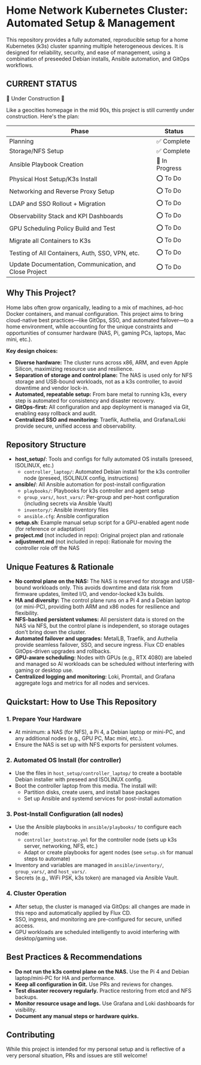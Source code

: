 # Home Network Kubernetes Cluster: Automated Setup & Management

This repository provides a fully automated, reproducible setup for a home Kubernetes (k3s) cluster spanning multiple heterogeneous devices. It is designed for reliability, security, and ease of management, using a combination of preseeded Debian installs, Ansible automation, and GitOps workflows. 

## CURRENT STATUS ##
🚧 Under Construction 🚧

Like a geocities homepage in the mid 90s, this project is still currently under construction. Here's the plan:

| Phase | Status | 
| --- | --- |
| Planning | ✅ Complete |
| Storage/NFS Setup | ✅ Complete |
| Ansible Playbook Creation | 🚧 In Progress |
| Physical Host Setup/K3s Install | ⭕ To Do | 
| Networking and Reverse Proxy Setup | ⭕ To Do |
| LDAP and SSO Rollout + Migration | ⭕ To Do |
| Observability Stack and KPI Dashboards | ⭕ To Do |
| GPU Scheduling Policy Build and Test | ⭕ To Do |
| Migrate all Containers to K3s | ⭕ To Do |
| Testing of All Containers, Auth, SSO, VPN, etc. | ⭕ To Do |
| Update Documentation, Communication, and Close Project | ⭕ To Do |

## Why This Project?

Home labs often grow organically, leading to a mix of machines, ad-hoc Docker containers, and manual configuration. This project aims to bring cloud-native best practices—like GitOps, SSO, and automated failover—to a home environment, while accounting for the unique constraints and opportunities of consumer hardware (NAS, Pi, gaming PCs, laptops, Mac mini, etc.).

**Key design choices:**
- **Diverse hardware:** The cluster runs across x86, ARM, and even Apple Silicon, maximizing resource use and resilience.
- **Separation of storage and control plane:** The NAS is used only for NFS storage and USB-bound workloads, not as a k3s controller, to avoid downtime and vendor lock-in.
- **Automated, repeatable setup:** From bare metal to running k3s, every step is automated for consistency and disaster recovery.
- **GitOps-first:** All configuration and app deployment is managed via Git, enabling easy rollback and audit.
- **Centralized SSO and monitoring:** Traefik, Authelia, and Grafana/Loki provide secure, unified access and observability.

## Repository Structure

- **host_setup/**: Tools and configs for fully automated OS installs (preseed, ISOLINUX, etc.)
  - `controller_laptop/`: Automated Debian install for the k3s controller node (preseed, ISOLINUX config, instructions)
- **ansible/**: All Ansible automation for post-install configuration
  - `playbooks/`: Playbooks for k3s controller and agent setup
  - `group_vars/`, `host_vars/`: Per-group and per-host configuration (including secrets via Ansible Vault)
  - `inventory/`: Ansible inventory files
  - `ansible.cfg`: Ansible configuration
- **setup.sh**: Example manual setup script for a GPU-enabled agent node (for reference or adaptation)
- **project.md** (not included in repo): Original project plan and rationale
- **adjustment.md** (not included in repo): Rationale for moving the controller role off the NAS

## Unique Features & Rationale

- **No control plane on the NAS:** The NAS is reserved for storage and USB-bound workloads only. This avoids downtime and data risk from firmware updates, limited I/O, and vendor-locked k3s builds.
- **HA and diversity:** The control plane runs on a Pi 4 and a Debian laptop (or mini-PC), providing both ARM and x86 nodes for resilience and flexibility.
- **NFS-backed persistent volumes:** All persistent data is stored on the NAS via NFS, but the control plane is independent, so storage outages don't bring down the cluster.
- **Automated failover and upgrades:** MetalLB, Traefik, and Authelia provide seamless failover, SSO, and secure ingress. Flux CD enables GitOps-driven upgrades and rollbacks.
- **GPU-aware scheduling:** Nodes with GPUs (e.g., RTX 4080) are labeled and managed so AI workloads can be scheduled without interfering with gaming or desktop use.
- **Centralized logging and monitoring:** Loki, Promtail, and Grafana aggregate logs and metrics for all nodes and services.

## Quickstart: How to Use This Repository

### 1. Prepare Your Hardware
- At minimum: a NAS (for NFS), a Pi 4, a Debian laptop or mini-PC, and any additional nodes (e.g., GPU PC, Mac mini, etc.).
- Ensure the NAS is set up with NFS exports for persistent volumes.

### 2. Automated OS Install (for controller)
- Use the files in `host_setup/controller_laptop/` to create a bootable Debian installer with preseed and ISOLINUX config.
- Boot the controller laptop from this media. The install will:
  - Partition disks, create users, and install base packages
  - Set up Ansible and systemd services for post-install automation

### 3. Post-Install Configuration (all nodes)
- Use the Ansible playbooks in `ansible/playbooks/` to configure each node:
  - `controller_bootstrap.yml` for the controller node (sets up k3s server, networking, NFS, etc.)
  - Adapt or create playbooks for agent nodes (see `setup.sh` for manual steps to automate)
- Inventory and variables are managed in `ansible/inventory/`, `group_vars/`, and `host_vars/`.
- Secrets (e.g., WiFi PSK, k3s token) are managed via Ansible Vault.

### 4. Cluster Operation
- After setup, the cluster is managed via GitOps: all changes are made in this repo and automatically applied by Flux CD.
- SSO, ingress, and monitoring are pre-configured for secure, unified access.
- GPU workloads are scheduled intelligently to avoid interfering with desktop/gaming use.

## Best Practices & Recommendations
- **Do not run the k3s control plane on the NAS.** Use the Pi 4 and Debian laptop/mini-PC for HA and performance.
- **Keep all configuration in Git.** Use PRs and reviews for changes.
- **Test disaster recovery regularly.** Practice restoring from etcd and NFS backups.
- **Monitor resource usage and logs.** Use Grafana and Loki dashboards for visibility.
- **Document any manual steps or hardware quirks.**

## Contributing
While this project is intended for my personal setup and is reflective of a very personal situation, PRs and issues are still welcome! 

